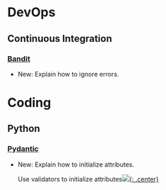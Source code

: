 # DevOps

## Continuous Integration

### [Bandit](bandit.md)

* New: Explain how to ignore errors.

# Coding

## Python

### [Pydantic](pydantic.md)

* New: Explain how to initialize attributes.

    Use validators to initialize attributes[![](not-by-ai.svg){: .center}](https://notbyai.fyi)
